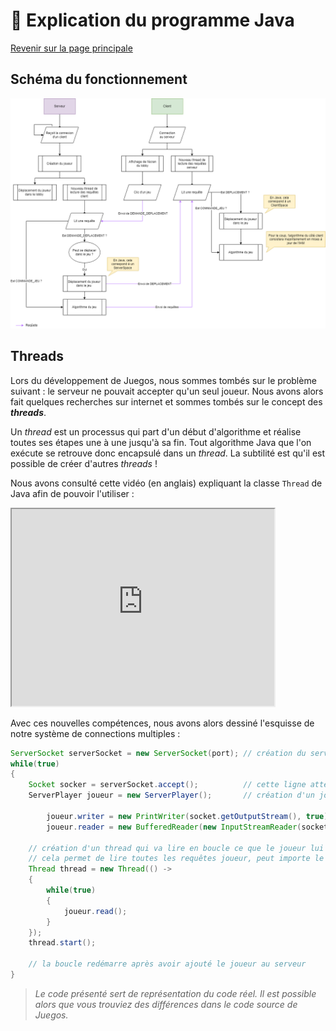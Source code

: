 # 🍵 Explication du programme Java

[Revenir sur la page principale](./index.md)

## Schéma du fonctionnement

![Schéma du fonctionnement](./images/fonctionnement_java.png)

## Threads
Lors du développement de Juegos, nous sommes tombés sur le problème suivant : le serveur ne pouvait accepter qu'un seul joueur.
Nous avons alors fait quelques recherches sur internet et sommes tombés sur le concept des ***threads***.

Un *thread* est un processus qui part d'un début d'algorithme et réalise toutes ses étapes une à une jusqu'à sa fin.
Tout algorithme Java que l'on exécute se retrouve donc encapsulé dans un *thread*. La subtilité est qu'il est possible de créer d'autres *threads* !

Nous avons consulté cette vidéo (en anglais) expliquant la classe `Thread` de Java afin de pouvoir l'utiliser :
<iframe width="420" height="315" src="https://www.youtube.com/embed/r_MbozD32eo"> </iframe>

Avec ces nouvelles compétences, nous avons alors dessiné l'esquisse de notre système de connections multiples :
```java
ServerSocket serverSocket = new ServerSocket(port); // création du serveur
while(true)
{
    Socket socker = serverSocket.accept();          // cette ligne attend la prochaine connexion
    ServerPlayer joueur = new ServerPlayer();       // création d'un joueur qui représentera notre nouvelle connexion
    
		joueur.writer = new PrintWriter(socket.getOutputStream(), true);
		joueur.reader = new BufferedReader(new InputStreamReader(socket.getInputStream()));
    
    // création d'un thread qui va lire en boucle ce que le joueur lui envoie
    // cela permet de lire toutes les requêtes joueur, peut importe le nombre de joueurs connectés
    Thread thread = new Thread(() ->
    {
        while(true)
        {
            joueur.read();
        }
    });
    thread.start();
    
    // la boucle redémarre après avoir ajouté le joueur au serveur
}
```
> *Le code présenté sert de représentation du code réel. Il est possible alors que vous trouviez des différences dans le code source de Juegos.*

